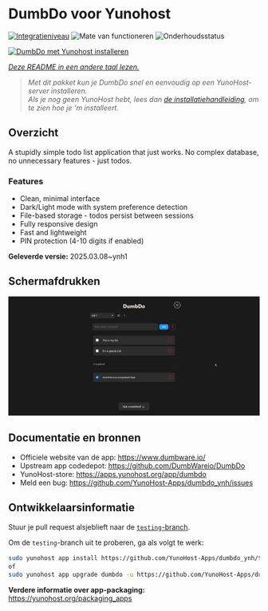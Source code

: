 <!--
NB: Deze README is automatisch gegenereerd door <https://github.com/YunoHost/apps/tree/master/tools/readme_generator>
Hij mag NIET handmatig aangepast worden.
-->

# DumbDo voor Yunohost

[![Integratieniveau](https://apps.yunohost.org/badge/integration/dumbdo)](https://ci-apps.yunohost.org/ci/apps/dumbdo/)
![Mate van functioneren](https://apps.yunohost.org/badge/state/dumbdo)
![Onderhoudsstatus](https://apps.yunohost.org/badge/maintained/dumbdo)

[![DumbDo met Yunohost installeren](https://install-app.yunohost.org/install-with-yunohost.svg)](https://install-app.yunohost.org/?app=dumbdo)

*[Deze README in een andere taal lezen.](./ALL_README.md)*

> *Met dit pakket kun je DumbDo snel en eenvoudig op een YunoHost-server installeren.*  
> *Als je nog geen YunoHost hebt, lees dan [de installatiehandleiding](https://yunohost.org/install), om te zien hoe je 'm installeert.*

## Overzicht

A stupidly simple todo list application that just works. No complex database, no unnecessary features - just todos.

### Features

- Clean, minimal interface
- Dark/Light mode with system preference detection
- File-based storage - todos persist between sessions
- Fully responsive design
- Fast and lightweight
- PIN protection (4-10 digits if enabled)


**Geleverde versie:** 2025.03.08~ynh1

## Schermafdrukken

![Schermafdrukken van DumbDo](./doc/screenshots/screenshot.png)

## Documentatie en bronnen

- Officiele website van de app: <https://www.dumbware.io/>
- Upstream app codedepot: <https://github.com/DumbWareio/DumbDo>
- YunoHost-store: <https://apps.yunohost.org/app/dumbdo>
- Meld een bug: <https://github.com/YunoHost-Apps/dumbdo_ynh/issues>

## Ontwikkelaarsinformatie

Stuur je pull request alsjeblieft naar de [`testing`-branch](https://github.com/YunoHost-Apps/dumbdo_ynh/tree/testing).

Om de `testing`-branch uit te proberen, ga als volgt te werk:

```bash
sudo yunohost app install https://github.com/YunoHost-Apps/dumbdo_ynh/tree/testing --debug
of
sudo yunohost app upgrade dumbdo -u https://github.com/YunoHost-Apps/dumbdo_ynh/tree/testing --debug
```

**Verdere informatie over app-packaging:** <https://yunohost.org/packaging_apps>
